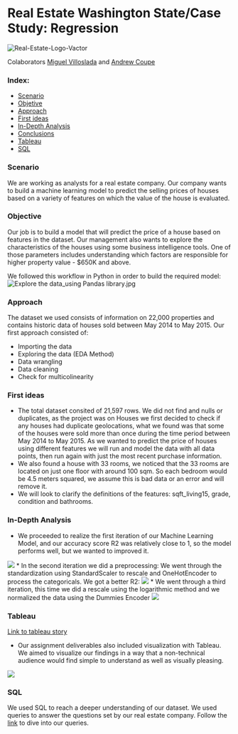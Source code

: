 # Real Estate Washington State/Case Study: Regression

![Real-Estate-Logo-Vactor](https://user-images.githubusercontent.com/103149782/167866803-2edaf60c-3047-4d7b-952c-9e58bbdd3845.png)

Colaborators [Miguel Villoslada](https://github.com/MiguelVilloslada) and [Andrew Coupe](https://github.com/andy1coupe)

### Index:

* [Scenario](#section1)
* [Objetive](#section2)
* [Approach](#section3)
* [First ideas](#section4)
* [In-Depth Analysis](#section5)
* [Conclusions](#section6)
* [Tableau](githublinktableau)
* [SQL](https://github.com/andy1coupe/RealEstateWashingtonState/blob/main/Midbootproject2.sql)


<a id='section1'></a>
### Scenario

We are working as analysts for a real estate company. Our company wants to build a machine learning model to predict the selling prices of houses based on a variety of features on which the value of the house is evaluated.

<a id='section2'></a>
### Objective

Our job is to build a model that will predict the price of a house based on features in the dataset. Our management also wants to explore the characteristics of the houses using some business intelligence tools. One of those parameters includes understanding which factors are responsible for higher property value - $650K and above.

We followed this workflow in Python in order to build the required model:
![Explore the data_using Pandas library.jpg](*********.jpg)


<a id='section3'></a>
### Approach

The dataset we used consists of information on 22,000 properties and contains historic data of houses sold between May 2014 to May 2015.
Our first approach consisted of:

* Importing the data
* Exploring the data (EDA Method)
* Data wrangling
* Data cleaning
* Check for multicolinearity

 <a id='section4'></a>
### First ideas

* The total dataset consited of 21,597 rows.  We did not find and nulls or duplicates, as the project was on Houses we first decided to check if any houses had duplicate geolocations, what we found was that some of the houses were sold more than once during the time period between May 2014 to May 2015. As we wanted to predict the price of houses using different features we will run and model the data with all data points, then run again with just the most recent purchase information.
* We also found a house with 33 rooms, we noticed that the 33 rooms are located on just one floor with around 100 sqm. So each bedroom would be 4.5 meters squared, we assume this is bad data or an error and will remove it. 
* We will look to clarify the definitions of the features: sqft_living15, grade, condition and bathrooms.


<a id='section5'></a>
### In-Depth Analysis

* We proceeded to realize the first iteration of our Machine Learning Model,
and our accuracy score R2 was relatively close to 1, so the model performs well, but we wanted to improved it.
<img src="*********.png"/>
* In the second iteration we did a preprocessing: We went through the standardization using StandardScaler to rescale and OneHotEncoder to process the categoricals. We got a better R2:
<img src="*********.png"/>
* We went through a third iteration, this time we did a rescale using the logarithmic method and we normalized the data using the Dummies Encoder
<img src="**********.png"/>


<a id='section6'></a>
### Tableau
[Link to tableau story](***********.tableau)

* Our assignment deliverables also included visualization with Tableau. We aimed to visualize our findings in a way that a non-technical audience would find simple to understand as well as visually pleasing.

<img src="********.png"/>



### SQL

We used SQL to reach a deeper understanding of our dataset. We used queries to answer the questions set by our real estate company. Follow the [link](https://github.com/andy1coupe/RealEstateWashingtonState/blob/main/Midbootproject2.sql) to dive into our queries. 
